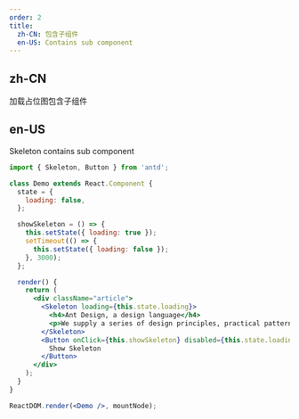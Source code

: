 ```yaml
---
order: 2
title:
  zh-CN: 包含子组件
  en-US: Contains sub component
---
```


## zh-CN

加载占位图包含子组件

## en-US

Skeleton contains sub component

````jsx
import { Skeleton, Button } from 'antd';

class Demo extends React.Component {
  state = {
    loading: false,
  };

  showSkeleton = () => {
    this.setState({ loading: true });
    setTimeout(() => {
      this.setState({ loading: false });
    }, 3000);
  };

  render() {
    return (
      <div className="article">
        <Skeleton loading={this.state.loading}>
          <h4>Ant Design, a design language</h4>
          <p>We supply a series of design principles, practical patterns and high quality design resources (Sketch and Axure), to help people create their product prototypes beautifully and efficiently.</p>
        </Skeleton>
        <Button onClick={this.showSkeleton} disabled={this.state.loading}>
          Show Skeleton
        </Button>
      </div>
    );
  }
}

ReactDOM.render(<Demo />, mountNode);
````

<style>
.article h4 {
  margin-bottom: 16px;
}
.article button {
  margin-top: 16px;
}
</style>
